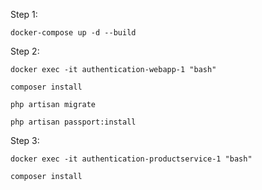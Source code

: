Step 1: 

    docker-compose up -d --build

Step 2: 

    docker exec -it authentication-webapp-1 "bash"

    composer install

    php artisan migrate

    php artisan passport:install

Step 3:

    docker exec -it authentication-productservice-1 "bash"

    composer install